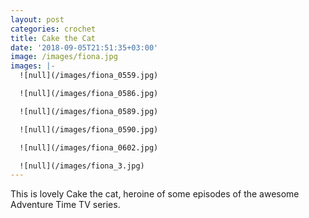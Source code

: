 ```yaml
---
layout: post
categories: crochet
title: Cake the Cat
date: '2018-09-05T21:51:35+03:00'
image: /images/fiona.jpg
images: |-
  ![null](/images/fiona_0559.jpg)

  ![null](/images/fiona_0586.jpg)

  ![null](/images/fiona_0589.jpg)

  ![null](/images/fiona_0590.jpg)

  ![null](/images/fiona_0602.jpg)

  ![null](/images/fiona_3.jpg)
---
```

This is lovely Cake the cat, heroine of some episodes of the awesome Adventure Time TV series.
